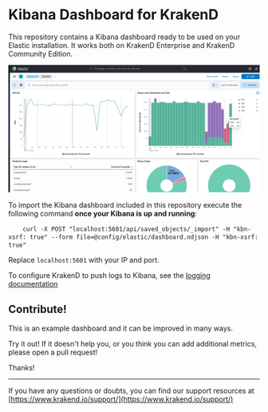 Kibana Dashboard for KrakenD
====
This repository contains a Kibana dashboard ready to be used on your Elastic installation. It works both on KrakenD Enterprise and KrakenD Community Edition.

![Kibana screenshot](screenshots/kibana-screenshot.png)

To import the Kibana dashboard included in this repository execute the following command **once your Kibana is up and running**:

```shell
    curl -X POST "localhost:5601/api/saved_objects/_import" -H "kbn-xsrf: true" --form file=@config/elastic/dashboard.ndjson -H "kbn-xsrf: true"
```

Replace `localhost:5601` with your IP and port.

To configure KrakenD to push logs to Kibana, see the [logging documentation](https://www.krakend.io/docs/logging/)

## Contribute!
This is an example dashboard and it can be improved in many ways.

Try it out! If it doesn't help you, or you think you can add additional metrics, please open a pull request!

Thanks!

---

If you have any questions or doubts, you can find our support resources at [https://www.krakend.io/support/](https://www.krakend.io/support/)
